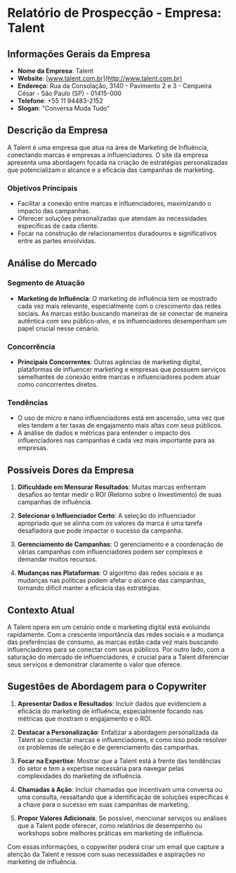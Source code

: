 # Relatório de Prospecção - Empresa: Talent

## Informações Gerais da Empresa

- **Nome da Empresa**: Talent
- **Website**: [www.talent.com.br](http://www.talent.com.br)
- **Endereço**: Rua da Consolação, 3140 - Pavimento 2 e 3 - Cerqueira César - São Paulo (SP) - 01415-000
- **Telefone**: +55 11 94483-2152
- **Slogan**: "Conversa Muda Tudo"

## Descrição da Empresa

A Talent é uma empresa que atua na área de Marketing de Influência, conectando marcas e empresas a influenciadores. O site da empresa apresenta uma abordagem focada na criação de estratégias personalizadas que potencializam o alcance e a eficácia das campanhas de marketing.

### Objetivos Principais

- Facilitar a conexão entre marcas e influenciadores, maximizando o impacto das campanhas.
- Oferecer soluções personalizadas que atendam às necessidades específicas de cada cliente.
- Focar na construção de relacionamentos duradouros e significativos entre as partes envolvidas.

## Análise do Mercado

### Segmento de Atuação

- **Marketing de Influência**: O marketing de influência tem se mostrado cada vez mais relevante, especialmente com o crescimento das redes sociais. As marcas estão buscando maneiras de se conectar de maneira autêntica com seu público-alvo, e os influenciadores desempenham um papel crucial nesse cenário.
  
### Concorrência

- **Principais Concorrentes**: Outras agências de marketing digital, plataformas de influencer marketing e empresas que possuem serviços semelhantes de conexão entre marcas e influenciadores podem atuar como concorrentes diretos.

### Tendências

- O uso de micro e nano influenciadores está em ascensão, uma vez que eles tendem a ter taxas de engajamento mais altas com seus públicos.
- A análise de dados e métricas para entender o impacto dos influenciadores nas campanhas é cada vez mais importante para as empresas.

## Possíveis Dores da Empresa

1. **Dificuldade em Mensurar Resultados**: Muitas marcas enfrentam desafios ao tentar medir o ROI (Retorno sobre o Investimento) de suas campanhas de influência.
  
2. **Selecionar o Influenciador Certo**: A seleção do influenciador apropriado que se alinha com os valores da marca é uma tarefa desafiadora que pode impactar o sucesso da campanha.
  
3. **Gerenciamento de Campanhas**: O gerenciamento e a coordenação de várias campanhas com influenciadores podem ser complexos e demandar muitos recursos.

4. **Mudanças nas Plataformas**: O algoritmo das redes sociais e as mudanças nas políticas podem afetar o alcance das campanhas, tornando difícil manter a eficácia das estratégias.

## Contexto Atual

A Talent opera em um cenário onde o marketing digital está evoluindo rapidamente. Com a crescente importância das redes sociais e a mudança das preferências de consumo, as marcas estão cada vez mais buscando influenciadores para se conectar com seus públicos. Por outro lado, com a saturação do mercado de influenciadores, é crucial para a Talent diferenciar seus serviços e demonstrar claramente o valor que oferece.

## Sugestões de Abordagem para o Copywriter

1. **Apresentar Dados e Resultados**: Incluir dados que evidenciem a eficácia do marketing de influência, especialmente focando nas métricas que mostram o engajamento e o ROI.

2. **Destacar a Personalização**: Enfatizar a abordagem personalizada da Talent ao conectar marcas e influenciadores, e como isso pode resolver os problemas de seleção e de gerenciamento das campanhas.

3. **Focar na Expertise**: Mostrar que a Talent está à frente das tendências do setor e tem a expertise necessária para navegar pelas complexidades do marketing de influência.

4. **Chamadas à Ação**: Incluir chamadas que incentivam uma conversa ou uma consulta, ressaltando que a identificação de soluções específicas é a chave para o sucesso em suas campanhas de marketing.

5. **Propor Valores Adicionais**: Se possível, mencionar serviços ou análises que a Talent pode oferecer, como relatórios de desempenho ou workshops sobre melhores práticas em marketing de influência.

Com essas informações, o copywriter poderá criar um email que capture a atenção da Talent e ressoe com suas necessidades e aspirações no marketing de influência.